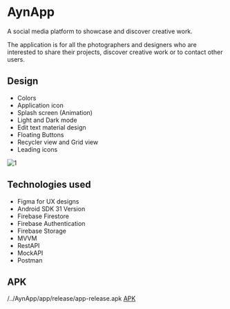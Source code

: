 # **AynApp**
A social media platform to showcase and discover creative work.

The application is for all the photographers and designers who are interested to share their projects, discover creative work or to contact other users.


## Design
- Colors
- Application icon
- Splash screen (Animation)
- Light and Dark mode
- Edit text material design
- Floating Buttons
- Recycler view and Grid view
- Leading icons

<img src="https://i.ibb.co/dgMjk4k/1.png" alt="1" border="0">

## Technologies used
- Figma for UX designs
- Android SDK 31 Version
- Firebase Firestore
- Firebase Authentication
- Firebase Storage
- MVVM
- RestAPI
- MockAPI
- Postman

## APK
/../AynApp/app/release/app-release.apk
[APK](../app/release/app-release.apk)
